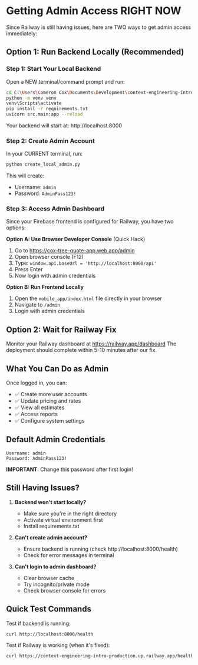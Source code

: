 # Getting Admin Access RIGHT NOW

Since Railway is still having issues, here are TWO ways to get admin access immediately:

## Option 1: Run Backend Locally (Recommended)

### Step 1: Start Your Local Backend
Open a NEW terminal/command prompt and run:
```bash
cd C:\Users\Cameron Cox\Documents\Development\context-engineering-intro
python -m venv venv
venv\Scripts\activate
pip install -r requirements.txt
uvicorn src.main:app --reload
```

Your backend will start at: http://localhost:8000

### Step 2: Create Admin Account
In your CURRENT terminal, run:
```bash
python create_local_admin.py
```

This will create:
- Username: `admin`
- Password: `AdminPass123!`

### Step 3: Access Admin Dashboard
Since your Firebase frontend is configured for Railway, you have two options:

**Option A: Use Browser Developer Console** (Quick Hack)
1. Go to https://cox-tree-quote-app.web.app/admin
2. Open browser console (F12)
3. Type: `window.api.baseUrl = 'http://localhost:8000/api'`
4. Press Enter
5. Now login with admin credentials

**Option B: Run Frontend Locally**
1. Open the `mobile_app/index.html` file directly in your browser
2. Navigate to `/admin` 
3. Login with admin credentials

## Option 2: Wait for Railway Fix

Monitor your Railway dashboard at https://railway.app/dashboard
The deployment should complete within 5-10 minutes after our fix.

## What You Can Do as Admin

Once logged in, you can:
- ✅ Create more user accounts
- ✅ Update pricing and rates
- ✅ View all estimates
- ✅ Access reports
- ✅ Configure system settings

## Default Admin Credentials

```
Username: admin
Password: AdminPass123!
```

**IMPORTANT**: Change this password after first login!

## Still Having Issues?

1. **Backend won't start locally?**
   - Make sure you're in the right directory
   - Activate virtual environment first
   - Install requirements.txt

2. **Can't create admin account?**
   - Ensure backend is running (check http://localhost:8000/health)
   - Check for error messages in terminal

3. **Can't login to admin dashboard?**
   - Clear browser cache
   - Try incognito/private mode
   - Check browser console for errors

## Quick Test Commands

Test if backend is running:
```bash
curl http://localhost:8000/health
```

Test if Railway is working (when it's fixed):
```bash
curl https://context-engineering-intro-production.up.railway.app/health
```